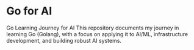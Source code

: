 # Go for AI
 Go Learning Journey for AI This repository documents my journey in learning Go (Golang), with a focus on applying it to AI/ML, infrastructure development, and building robust AI systems.
